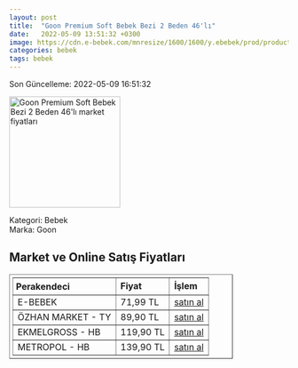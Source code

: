 ```yaml
---
layout: post
title:  "Goon Premium Soft Bebek Bezi 2 Beden 46'lı"
date:   2022-05-09 13:51:32 +0300
image: https://cdn.e-bebek.com/mnresize/1600/1600/y.ebebek/prod/productImage/4902011856620_3.jpg
categories: bebek
tags: bebek
---
```


Son Güncelleme: 2022-05-09 16:51:32

<img src="https://cdn.e-bebek.com/mnresize/1600/1600/y.ebebek/prod/productImage/4902011856620_3.jpg" width="200" alt="Goon Premium Soft Bebek Bezi 2 Beden 46'lı market fiyatları" />

Kategori: Bebek
<br />
Marka: Goon

<h2>Market ve Online Satış Fiyatları</h2>

<table border="1" style="padding: 5px;width:80%;">
  <tr>
    <td style="padding: 5px;"><strong>Perakendeci</strong></td>
    <td><strong>Fiyat</strong></td>
    <td><strong>İşlem</strong></td>
  </tr>
  <tr>
              <td title="E-Bebek">E-BEBEK</td>
              <td>71,99 TL</td>
              <td><a title="E-Bebek" target="_blank" href="https://www.e-bebek.com/goon-bebek-bezi-premium-soft-2-beden-jumbo-paket-46-adet-4-8-kg-p-gon-6620/">satın al</a></td>
            </tr><tr>
              <td title="Trendyol/Özhan Market Mağazası">ÖZHAN MARKET - TY</td>
              <td>89,90 TL</td>
              <td><a title="Trendyol/Özhan Market Mağazası" target="_blank" href="https://www.trendyol.com/goo-n/goon-premium-soft-bebek-bezi-2-beden-premium-bant-46-adet-p-189429285">satın al</a></td>
            </tr><tr>
              <td title="Hepsiburada/Ekmelgross Mağazası">EKMELGROSS - HB</td>
              <td>119,90 TL</td>
              <td><a title="Hepsiburada/Ekmelgross Mağazası" target="_blank" href="https://www.hepsiburada.com/goon-premium-soft-bebek-bezi-2-beden-46-li-p-HBCV00000XFEOW?magaza=Ekmelgross">satın al</a></td>
            </tr><tr>
              <td title="Hepsiburada/Metropol Mağazası">METROPOL - HB</td>
              <td>139,90 TL</td>
              <td><a title="Hepsiburada/Metropol Mağazası" target="_blank" href="https://www.hepsiburada.com/goo-n-premium-soft-bebek-bezi-2-beden-premium-bant-46-li-p-HBCV00000ZRPMY?magaza=Metropol">satın al</a></td>
            </tr>
</table>

